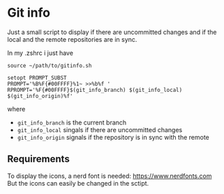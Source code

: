 # Git info
Just a small script to display if there are uncommitted changes and if the local and the remote repositories are in sync.

In my .zshrc i just have
```shell
source ~/path/to/gitinfo.sh

setopt PROMPT_SUBST
PROMPT='%B%F{#00FFFF}%1~ >>%b%f '
RPROMPT='%F{#00FFFF}$(git_info_branch) $(git_info_local) $(git_info_origin)%f'
```

where
- `git_info_branch` is the current branch
- `git_info_local` singals if there are uncommitted changes
- `git_info_origin` signals if the repository is in sync with the remote

## Requirements
To display the icons, a nerd font is needed: https://www.nerdfonts.com \
But the icons can easily be changed in the sctipt.
